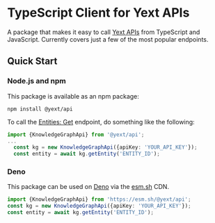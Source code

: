 # TypeScript Client for Yext APIs

A package that makes it easy to call [Yext APIs] from TypeScript and
JavaScript. Currently covers just a few of the most popular endpoints.

[Yext APIs]: https://hitchhikers.yext.com/docs/

## Quick Start

### Node.js and npm

This package is available as an npm package:

```
npm install @yext/api
```

To call the [Entities: Get] endpoint, do something like the following:

[Entities: Get]: https://hitchhikers.yext.com/docs/knowledgeapis/knowledgegraph/entities/entities/#operation/getEntity

```TypeScript
import {KnowledgeGraphApi} from '@yext/api';
...
  const kg = new KnowledgeGraphApi({apiKey: 'YOUR_API_KEY'});
  const entity = await kg.getEntity('ENTITY_ID');
```

### Deno

This package can be used on [Deno] via the [esm.sh] CDN.

[Deno]: https://deno.land/
[esm.sh]: https://esm.sh/

```TypeScript
import {KnowledgeGraphApi} from 'https://esm.sh/@yext/api';
const kg = new KnowledgeGraphApi({apiKey: 'YOUR_API_KEY'});
const entity = await kg.getEntity('ENTITY_ID');
```
